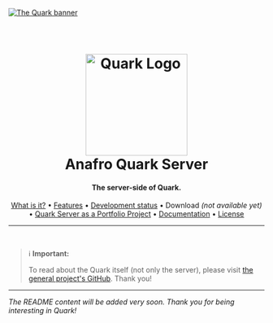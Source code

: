 [![The Quark banner](https://raw.githubusercontent.com/anafro/anafro/main/Banners/Quark.svg "Quark is still in development. You can't download it yet.")]()

<h1 align="center">
  <br>
  <a href="https://anafro.ru/quark"><img src="https://raw.githubusercontent.com/anafro/anafro/main/Logos/Quark.svg" alt="Quark Logo" width="200"></a>
  
  <br>
  Anafro <strong>Quark Server</strong> 
  <br>

  <h4 align="center">The server-side of Quark.</h4>

  <p align="center">
  <a href="#what-is-it">What is it?</a> •
  <a href="#features">Features</a> •
  <a href="#development-status">Development status</a> •
  Download <em>(not available yet)</em> •
  <a href="#as-portfolio">Quark Server as a Portfolio Project</a> •
  <a href="#documentation">Documentation</a> •
  <a href="#license">License</a>
</p>
</h1>

<hr/>
<br/>

> ℹ️ **Important:** 
> 
> To read about the Quark itself (not only the server), please visit <a href="https://github.com/anafro/quark/">the general project's GitHub</a>. Thank you!

<hr>

<em>The README content will be added very soon. Thank you for being interesting in Quark!</em>
